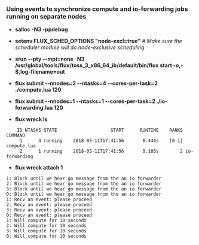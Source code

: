 ### Using events to synchronize compute and io-forwarding jobs running on separate nodes

- **salloc -N3 -ppdebug** 

- **setenv FLUX_SCHED_OPTIONS "node-excl=true"** *# Make sure the scheduler module will do node-exclusive scheduling*

- **srun --pty --mpi=none -N3 /usr/global/tools/flux/toss_3_x86_64_ib/default/bin/flux start -o,-S,log-filename=out**

- **flux submit --nnodes=2 --ntasks=4 --cores-per-task=2 ./compute.lua 120**

- **flux submit --nnodes=1 --ntasks=1 --cores-per-task=2 ./io-forwarding.lua 120**

- **flux wreck ls**

```
    ID NTASKS STATE                    START      RUNTIME    RANKS COMMAND
     1      4 running    2018-05-11T17:41:56       6.446s    [0-1] compute.lua
     2      1 running    2018-05-11T17:41:56       0.105s        2 io-forwarding
```

- **flux wreck attach 1**

```
1: Block until we hear go message from the an io forwarder
2: Block until we hear go message from the an io forwarder
3: Block until we hear go message from the an io forwarder
0: Block until we hear go message from the an io forwarder
1: Recv an event: please proceed
2: Recv an event: please proceed
3: Recv an event: please proceed
0: Recv an event: please proceed
1: Will compute for 10 seconds
2: Will compute for 10 seconds
3: Will compute for 10 seconds
0: Will compute for 10 seconds
```

